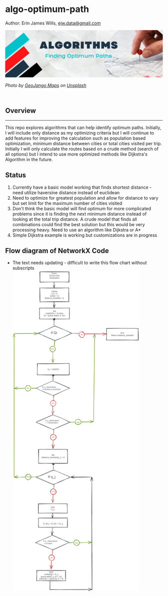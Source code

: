 # algo-optimum-path
Author:  Erin James Wills, ejw.data@gmail.com  

![Optimum Route](./images/routes-algorithms.png)  

<cite>Photo by <a href="https://unsplash.com/@geojango_maps?utm_source=unsplash&utm_medium=referral&utm_content=creditCopyText">GeoJango Maps</a> on <a href="https://unsplash.com/photos/Z8UgB80_46w?utm_source=unsplash&utm_medium=referral&utm_content=creditCopyText">Unsplash</a></cite>

<br>

## Overview  
<hr>  
This repo explores algorithms that can help identify optimum paths.  Initially, I will include only distance as my optimizing criteria but I will continue to add features for improving the calculation such as population based optimization, minimum distance between cities or total cities visited per trip.  Initially I will only calculate the routes based on a crude method (search of all options) but I intend to use more optimized methods like Dijkstra's Algorithm in the future.

## Status  
1.  Currently have a basic model working that finds shortest distance - need utilize haversine distance instead of euclidean
1.  Need to optimize for greatest population and allow for distance to vary but set limit for the maximum number of cities visited
1.  Don't think the basic model will find optimum for more complicated problems since it is finding the next minimum distance instead of looking at the total trip distance.  A crude model that finds all combinations could find the best solution but this would be very processing heavy.  Need to use an algorithm like Dijkstra or A*
1.  Simple Dijkstra example is working but customizations are in progress


## Flow diagram of NetworkX Code
- The text needs updating - difficult to write this flow chart without subscripts  
![NetworkX flow diagram](./images/path-flow-diagram.png)